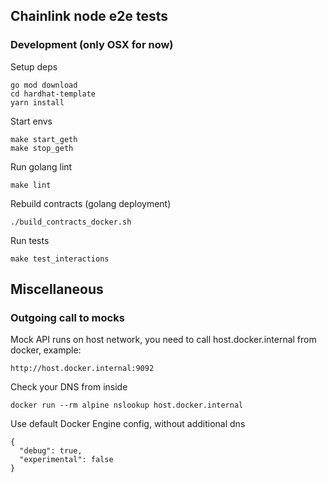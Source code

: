 ## Chainlink node e2e tests

### Development (only OSX for now)

Setup deps
```
go mod download
cd hardhat-template
yarn install
```

Start envs
```
make start_geth
make stop_geth
```

Run golang lint
```
make lint
```

Rebuild contracts (golang deployment)
```
./build_contracts_docker.sh
```

Run tests
```
make test_interactions
```

## Miscellaneous
### Outgoing call to mocks
Mock API runs on host network, you need to call host.docker.internal from docker, example:
```
http://host.docker.internal:9092
```
Check your DNS from inside
```
docker run --rm alpine nslookup host.docker.internal
```
Use default Docker Engine config, without additional dns
```
{
  "debug": true,
  "experimental": false
}
```